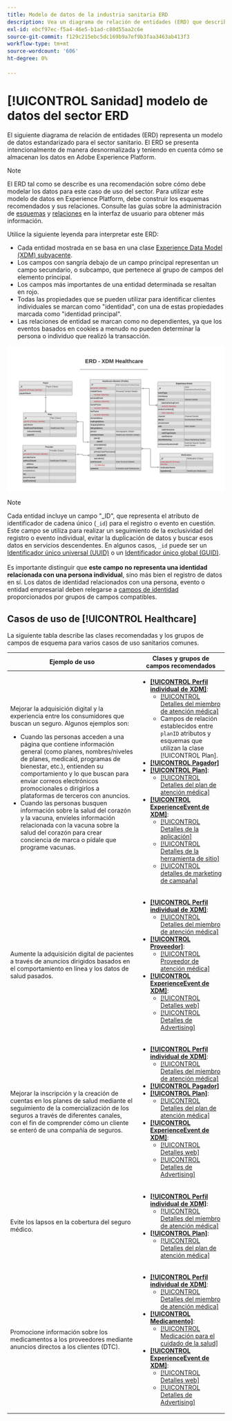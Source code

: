 ```yaml
---
title: Modelo de datos de la industria sanitaria ERD
description: Vea un diagrama de relación de entidades (ERD) que describe un modelo de datos estandarizado para el sector sanitario. Este modelo de datos es compatible con el Modelo de datos de experiencia (XDM) para su uso en Adobe Experience Platform.
exl-id: ebcf97ec-f5a4-46e5-b1ad-c80d55aa2c6e
source-git-commit: f129c215ebc5dc169b9a7ef9b3faa3463ab413f3
workflow-type: tm+mt
source-wordcount: '606'
ht-degree: 0%

---
```


# [!UICONTROL Sanidad] modelo de datos del sector ERD

El siguiente diagrama de relación de entidades (ERD) representa un modelo de datos estandarizado para el sector sanitario. El ERD se presenta intencionalmente de manera desnormalizada y teniendo en cuenta cómo se almacenan los datos en Adobe Experience Platform.

>[!NOTE]
>
>El ERD tal como se describe es una recomendación sobre cómo debe modelar los datos para este caso de uso del sector. Para utilizar este modelo de datos en Experience Platform, debe construir los esquemas recomendados y sus relaciones. Consulte las guías sobre la administración de [esquemas](../../ui/resources/schemas.md) y [relaciones](../../tutorials/relationship-ui.md) en la interfaz de usuario para obtener más información.

Utilice la siguiente leyenda para interpretar este ERD:

* Cada entidad mostrada en se basa en una clase [Experience Data Model (XDM) subyacente](../composition.md#class).
* Los campos con sangría debajo de un campo principal representan un campo secundario, o subcampo, que pertenece al grupo de campos del elemento principal.
* Los campos más importantes de una entidad determinada se resaltan en rojo.
* Todas las propiedades que se pueden utilizar para identificar clientes individuales se marcan como &quot;identidad&quot;, con una de estas propiedades marcada como &quot;identidad principal&quot;.
* Las relaciones de entidad se marcan como no dependientes, ya que los eventos basados en cookies a menudo no pueden determinar la persona o individuo que realizó la transacción.

![Ejemplo de ERD para un modelo de datos del sector sanitario](../../images/industries/healthcare.png)

>[!NOTE]
>
>Cada entidad incluye un campo &quot;_ID&quot;, que representa el atributo de identificador de cadena único (`_id`) para el registro o evento en cuestión. Este campo se utiliza para realizar un seguimiento de la exclusividad del registro o evento individual, evitar la duplicación de datos y buscar esos datos en servicios descendentes. En algunos casos, `_id` puede ser un [Identificador único universal (UUID)](https://tools.ietf.org/html/rfc4122) o un [Identificador único global (GUID)](https://docs.microsoft.com/en-us/dotnet/api/system.guid?view=net-5.0).<br><br>Es importante distinguir que **este campo no representa una identidad relacionada con una persona individual**, sino más bien el registro de datos en sí. Los datos de identidad relacionados con una persona, evento o entidad empresarial deben relegarse a [campos de identidad](../composition.md#identity) proporcionados por grupos de campos compatibles.

## Casos de uso de [!UICONTROL Healthcare]

La siguiente tabla describe las clases recomendadas y los grupos de campos de esquema para varios casos de uso sanitarios comunes.

| Ejemplo de uso | Clases y grupos de campos recomendados |
| --- | --- |
| Mejorar la adquisición digital y la experiencia entre los consumidores que buscan un seguro. Algunos ejemplos son: <ul><li>Cuando las personas acceden a una página que contiene información general (como planes, nombres/niveles de planes, medicaid, programas de bienestar, etc.), entienden su comportamiento y lo que buscan para enviar correos electrónicos promocionales o dirigirlos a plataformas de terceros con anuncios.</li><li>Cuando las personas busquen información sobre la salud del corazón y la vacuna, envíeles información relacionada con la vacuna sobre la salud del corazón para crear conciencia de marca o pídale que programe vacunas.</li></ul> | <ul><li>**[[!UICONTROL Perfil individual de XDM]](../../classes/individual-profile.md)**:<ul><li>[[!UICONTROL Detalles del miembro de atención médica]](../../field-groups/profile/healthcare-member-details.md)</li><li>Campos de relación establecidos entre `planID` atributos y esquemas que utilizan la clase [!UICONTROL Plan].</li></ul></li><li>**[[!UICONTROL Pagador]](../../classes/payer.md)**</li><li>**[[!UICONTROL Plan]](../../classes/plan.md)**:<ul><li>[[!UICONTROL Detalles del plan de atención médica]](../../field-groups/plan/healthcare-plan-details.md)</li></ul></li><li>**[[!UICONTROL ExperienceEvent de XDM]](../../classes/experienceevent.md)**:<ul><li>[[!UICONTROL Detalles de la aplicación]](../../field-groups/event/application-details.md)</li><li>[[!UICONTROL Detalles de la herramienta de sitio]](../../field-groups/event/sitetool-details.md)</li><li>[[!UICONTROL  detalles de marketing de campaña]](../../field-groups/event/campaign-marketing-details.md)</li></ul></li></ul> |
| Aumente la adquisición digital de pacientes a través de anuncios dirigidos basados en el comportamiento en línea y los datos de salud pasados. | <ul><li>**[[!UICONTROL Perfil individual de XDM]](../../classes/individual-profile.md)**:<ul><li>[[!UICONTROL Detalles del miembro de atención médica]](../../field-groups/profile/healthcare-member-details.md)</li></ul></li><li>**[[!UICONTROL Proveedor]](../../classes/provider.md)**:<ul><li>[[!UICONTROL Proveedor de atención médica]](../../field-groups/provider/healthcare-provider.md)</li></ul></li><li>**[[!UICONTROL ExperienceEvent de XDM]](../../classes/experienceevent.md)**:<ul><li>[[!UICONTROL Detalles web]](../../field-groups/event/web-details.md)</li><li>[[!UICONTROL Detalles de Advertising]](../../field-groups/event/advertising-details.md)</li></ul></li></ul> |
| Mejorar la inscripción y la creación de cuentas en los planes de salud mediante el seguimiento de la comercialización de los seguros a través de diferentes canales, con el fin de comprender cómo un cliente se enteró de una compañía de seguros. | <ul><li>**[[!UICONTROL Perfil individual de XDM]](../../classes/individual-profile.md)**:<ul><li>[[!UICONTROL Detalles del miembro de atención médica]](../../field-groups/profile/healthcare-member-details.md)</li></ul></li><li>**[[!UICONTROL Pagador]](../../classes/payer.md)**</li><li>**[[!UICONTROL Plan]](../../classes/plan.md)**:<ul><li>[[!UICONTROL Detalles del plan de atención médica]](../../field-groups/plan/healthcare-plan-details.md)</li></ul></li><li>**[[!UICONTROL ExperienceEvent de XDM]](../../classes/experienceevent.md)**:<ul><li>[[!UICONTROL Detalles web]](../../field-groups/event/web-details.md)</li><li>[[!UICONTROL Detalles de Advertising]](../../field-groups/event/advertising-details.md)</li></ul></li></ul> |
| Evite los lapsos en la cobertura del seguro médico. | <ul><li>**[[!UICONTROL Perfil individual de XDM]](../../classes/individual-profile.md)**:<ul><li>[[!UICONTROL Detalles del miembro de atención médica]](../../field-groups/profile/healthcare-member-details.md)</li></ul></li><li>**[[!UICONTROL Plan]](../../classes/plan.md)**:<ul><li>[[!UICONTROL Detalles del plan de atención médica]](../../field-groups/plan/healthcare-plan-details.md)</li></ul></li></ul> |
| Promocione información sobre los medicamentos a los proveedores mediante anuncios directos a los clientes (DTC). | <ul><li>**[[!UICONTROL Perfil individual de XDM]](../../classes/individual-profile.md)**:<ul><li>[[!UICONTROL Detalles del miembro de atención médica]](../../field-groups/profile/healthcare-member-details.md)</li></ul></li><li>**[[!UICONTROL Medicamento]](../../classes/medication.md)**:<ul><li>[[!UICONTROL Medicación para el cuidado de la salud]](../../field-groups/medication/healthcare-medication.md)</li></ul></li><li>**[[!UICONTROL ExperienceEvent de XDM]](../../classes/experienceevent.md)**:<ul><li>[[!UICONTROL Detalles web]](../../field-groups/event/web-details.md)</li><li>[[!UICONTROL Detalles de Advertising]](../../field-groups/event/advertising-details.md)</li></ul></li></ul> |

